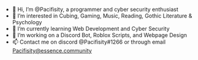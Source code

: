 - 👋 Hi, I’m @Pacifisity, a programmer and cyber security enthusiast
- 👀 I’m interested in Cubing, Gaming, Music, Reading, Gothic Literature & Psychology
- 🌱 I’m currently learning Web Development and Cyber Security
- 🤖 I’m working on a Discord Bot, Roblox Scripts, and Webpage Design
- 📫 Contact me on discord @Pacifisity#1266 or through email Pacifisity@essence.community
